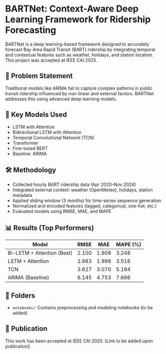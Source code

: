 # BARTNet: Context-Aware Deep Learning Framework for Ridership Forecasting

BARTNet is a deep learning-based framework designed to accurately forecast Bay Area Rapid Transit (BART) ridership by integrating temporal and contextual features such as weather, holidays, and station location. This project was accepted at IEEE CAI 2025.

## 🚆 Problem Statement
Traditional models like ARIMA fail to capture complex patterns in public transit ridership influenced by non-linear and external factors. BARTNet addresses this using advanced deep learning models.

## 🧠 Key Models Used
- LSTM with Attention
- Bidirectional LSTM with Attention
- Temporal Convolutional Network (TCN)
- Transformer
- Fine-tuned BERT
- Baseline: ARIMA

## 🛠️ Methodology
- Collected hourly BART ridership data (Apr 2020–Nov 2024)
- Integrated external context: weather (OpenMeteo), holidays, station metadata
- Applied sliding window (3 months) for time-series sequence generation
- Normalized and encoded features (lagged, categorical, one-hot, etc.)
- Evaluated models using RMSE, MAE, and MAPE

## 📊 Results (Top Performers)
| Model                         | RMSE  | MAE   | MAPE (%) |
|------------------------------|-------|-------|-----------|
| Bi-LSTM + Attention (Best)   | 2.100 | 1.908 | 3.248     |
| LSTM + Attention             | 2.663 | 1.998 | 3.516     |
| TCN                          | 3.627 | 3.070 | 5.164     |
| ARIMA (Baseline)             | 6.145 | 4.753 | 7.666     |

## 📁 Folders
- `notebooks/`: Contains preprocessing and modeling notebooks (to be added)
  
## 📄 Publication
This work has been accepted at IEEE CAI 2025. [Link to be added upon publication]
